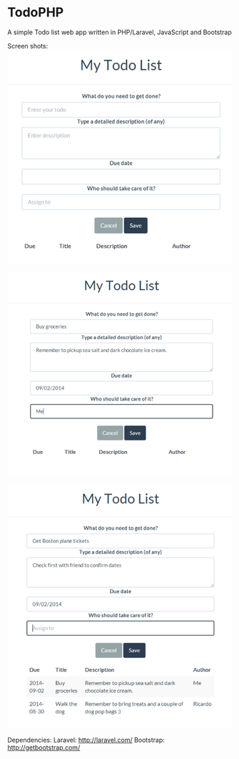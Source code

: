 TodoPHP
=======

A simple Todo list web app written in PHP/Laravel, JavaScript and Bootstrap

Screen shots:
![Alt text](/screenshots/todophp_1.png?raw=true)

![Alt text](/screenshots/todophp_2.png?raw=true)

![Alt text](/screenshots/todophp_3.png?raw=true)

Dependencies:
Laravel: http://laravel.com/
Bootstrap: http://getbootstrap.com/
